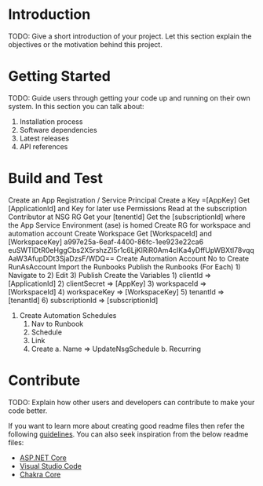 # Introduction 
TODO: Give a short introduction of your project. Let this section explain the objectives or the motivation behind this project. 

# Getting Started
TODO: Guide users through getting your code up and running on their own system. In this section you can talk about:
1.	Installation process
2.	Software dependencies
3.	Latest releases
4.	API references

# Build and Test
Create an App Registration / Service Principal
	Create a Key =[AppKey]
	Get [ApplicationId] and Key for later use
	Permissions
		Read at the subscription
		Contributor at NSG RG
Get your [tenentId]
Get the [subscriptionId] where the App Service Environment (ase) is homed
Create RG for workspace and automation account
Create Workspace
	Get [WorkspaceId] and [WorkspaceKey]
	a997e25a-6eaf-4400-86fc-1ee923e22ca6
	euSWTIDtR0eHggCbs2X5rshzZI5r1c6LjKlRiR0Am4cIKa4yDffUpWBXtl78vqqAaW3AfupDDt3SjaDzsF/WDQ==
Create Automation Account
	No to Create RunAsAccount
Import the Runbooks
Publish the Runbooks (For Each)
	1) Navigate to
	2) Edit
	3) Publish
Create the Variables
	1) clientId => [ApplicationId]
	2) clientSecret => [AppKey]
	3) workspaceId => [WorkspaceId]
	4) workspaceKey => [WorkspaceKey]
	5) tenantId => [tenantId]
	6) subscriptionId => [subscriptionId]
1. Create Automation Schedules
	1) Nav to Runbook
	2) Schedule
	3) Link
	4) Create
		a. Name => UpdateNsgSchedule
		b. Recurring

# Contribute
TODO: Explain how other users and developers can contribute to make your code better. 

If you want to learn more about creating good readme files then refer the following [guidelines](https://www.visualstudio.com/en-us/docs/git/create-a-readme). You can also seek inspiration from the below readme files:
- [ASP.NET Core](https://github.com/aspnet/Home)
- [Visual Studio Code](https://github.com/Microsoft/vscode)
- [Chakra Core](https://github.com/Microsoft/ChakraCore)